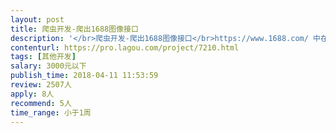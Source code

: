 ```yaml
---                
layout: post       
title: 爬虫开发-爬出1688图像接口           
description: '</br>爬虫开发-爬出1688图像接口</br>https://www.1688.com/ 中在搜索框中 做用以图搜图的接口</br>用python requests库来做</br>'     
contenturl: https://pro.lagou.com/project/7210.html      
tags: [其他开发]            
salary: 3000元以下          
publish_time: 2018-04-11 11:53:59         
review: 2507人                   
apply: 8人                   
recommend: 5人                   
time_range: 小于1周              
---                 
```

